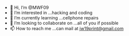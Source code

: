 - 👋 Hi, I’m @MWF09
- 👀 I’m interested in ...hacking and coding 
- 🌱 I’m currently learning ...cellphone repairs
- 💞️ I’m looking to collaborate on ...all of you if possible
- 📫 How to reach me ...can mail at jw19print@gmail.com

<!---
MWF09/MWF09 is a ✨ special ✨ repository because its `README.md` (this file) appears on your GitHub profile.
You can click the Preview link to take a look at your changes.
--->
